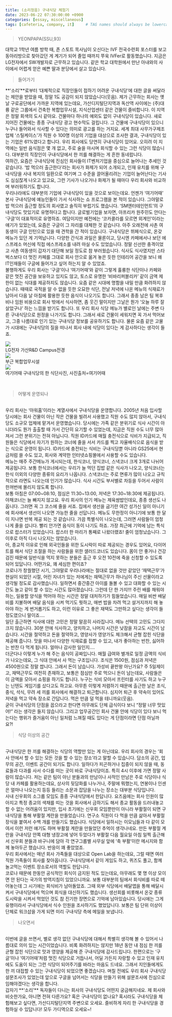 ```yaml
---
title: (소리정음) 구내식당 체험기 
date: 2023-06-22 07:30:00:00 +0900
categories: [essay, miscellaneous]
tags: [cafeteria, company, it]     # TAG names should always be lowercase
--- 
```

> YEONPAPA(SSU,93)

대학교 1학년 여름 방학 때, 존 스토트 목사님이 오신다는 IVF 전국수련회 포스터를 보고 동아리방으로 찾아갔던 게 계기가 되어 졸업 때까지 쭈욱 IVFer로 활동했습니다. 지금은 LG전자에서 SW개발자로 근무하고 있습니다. 
같은 학교 대학원에서 만난 아내와의 사이에서 어렵게 얻은 예쁜 딸과 분당에서 살고 있습니다. 

> 들어가기

**‘소리’**로부터 ‘대체적으로 직장인들이 접하기 어려운 구내식당’에 대한 글을 써달라는 제안을 받았을 때, 정말 1도 공감이 되지 않았습니다(웃음). 제가 근무하는 회사는 옛날 구로공단에서 가까운 지역에 있는데요, 가산디지털단지역과 독산역 사이에는 (주)대륭 같은 그룹에서 건축한 복합업무시설, 지식산업센터 같은 건물이 즐비합니다. 이 지역은 정말 회색의 도시 같아요. 건물마다 하나의 예외도 없이 구내식당이 있습니다. 새로 지어진 건물에는 종종 구내식당 광고 현수막도 걸립니다. 그 건물에 구내식당이 있으니 누구나 들어와서 식사할 수 있다는 의미로 광고를 하는 거지요. 세계 최대 사무가구제조업체 ‘스틸케이스’가 직원 수 100명 이상의 기업을 대상으로 조사한 결과, 구내식당이 있는 기업은 61%였다고 합니다. 우리 회사에도 당연히 구내식당이 있어요. 오히려 이 지역에는 일반 음식점은 몇 개 없고, 주로 술을 마시며 회식할 수 있는 그런 식당이 많습니다. 대부분의 직장인이 구내식당에서 한 끼를 해결하는 게 흔한 동네랍니다. 
<br> 여하간, 요즘은 구내식당에 진심인 회사들이 IT벤처기업을 중심으로 늘어나는 추세인 것 같습니다. ‘밥 먹으러 출근한다’라는 회사가 화제가 되어 소개되고, 인재 유치를 위해 구내식당을 사내 복지의 일환으로 여기며 그 수준을 끌어올리려는 기업이 늘어난다는 기사도 심심찮게 나오고 있고요, 그런 기사가 나오거나 화제가 될 때마다 우리 회사와 비교하며 부러워하기도 합니다. <br> 우리나라에도 대부분의 기업에 구내식당이 있을 것으로 보이는데요. 언젠가 ‘여기어때’ 본사 구내식당에 예능인들이 가서 식사하는 쇼 프로그램을 본 적이 있습니다. 그야말로 밥 먹으러 출근할 정도의 회사였고 솔직히 부럽기도 했습니다. ‘SM엔터테인먼트’의 구내식당도 맛있기로 유명하다고 합니다. 글로벌기업을 보자면, 아프리카 원주민도 안다는 ‘구글’이 대표적이로 유명하죠. 여담이지만 예전에는 ‘코카콜라를 모르면 외계인’이라는 얘기가 있었는데, 요즘은 구글이 그 자리를 대체한 것 같습니다. 아주 오래전에 사촌 여동생이 구글 인턴으로 있을 때 견학을 간 적이 있습니다. 구내식당은 뷔페식으로, 온갖 메뉴가 있던 게 기억납니다. 다양한 간식과 과일은 물론이고, 당시엔 카페에서나 보던 에스프레소 머신에 직접 에스프레소를 내려 마실 수도 있었습니다. 정말 신선한 충격이었고 사촌 여동생이 갑자기 대단해 보일 정도로 참 부러웠습니다. 식사도 식사였지만 스타벅스보다 더 멋진 카페를 그대로 회사 안으로 옮겨 놓은 듯한 인테리어 공간을 보니 왜 IT인재들이 구글에 들어가고 싶어 하는지 알 수 있었죠.<br> 불행하게도 우리 회사는 ‘구글’이나 ‘여기어때’와 같이 그렇게 훌륭한 식단이나 카페와 같은 멋진 공간을 보유하고 있지도 않고, 토스로 유명한 ‘비바리퍼블리카’ 같이 금액 제한이 없는 식대를 제공하지도 않습니다. 요즘 같은 시대에 명함을 내밀 만큼 화려하지 않습니다. 때때로 국적을 알 수 없을 듯한 오묘한 식단, 전날 저녁에 나온 메뉴의 식재료가 남아서 다음 날 아침에 활용한 듯한 음식이 나오기도 합니다. 그래서 종종 남은 팀 복후비나 임원 비용으로 회사 밖에서 식사하면, 좀 웃긴 말이지만 그날은 뭔가 ‘오늘 하루 잘 살았구나’ 하는 느낌을 받기도 합니다. 또 우리 회사 식당 메뉴가 별로인 날에는 주변 다른 구내식당으로 원정을 나가기도 합니다. 그래서 새로 건물이 세워지면 꼭 가서 먹어보고, 그중 나름대로 인기 있는 구내식당 정보를 공유하기도 합니다. 물론 요즘 같은 고물가 시대에는 구내식당의 질을 떠나서 회사 내에 식당이 있다는 게 감사하다는 생각이 들죠. <br>
<figure style="margin-left: auto; margin-right: auto; display: block;">
    <img src="/assets/img/company.jpg"> <figcaption>LG전자 가산R&D Campus전경</figcaption>
    <img src="/assets/img/othercompany.jpg"><figcaption>부근 복합업무시설</figcaption>
    <img src="/assets/img/cafeteria1.png" ><figcaption>여기어때 구내식당의 한 식단사진, 사진출처=여기어때</figcaption>
</figure>
<br>

> 어떻게 운영되나

<br>
 우리 회사는 ‘아워홈’이라는 계열사에서 구내식당을 운영합니다. 2005년 처음 입사할 당시에는 회사 건물이 아닌 작은 건물을 빌려서 사용했고 직원 수도 많지 않아서, 구내식당도 소규모 업체에 맡겨서 운영했습니다. 당시에는 가족 같은
분위기로 식사 시간이 아니더라도 뭔가 출출할 때 가서 간단히 요기할 수 있었는데, 지금은 직원 수도 너무 많아져서 그런 분위기는 전혀 아닙니다. 직원 ID카드에 매월 충전식으로 식비가 지급되고, 직원들은 식당에서 자기가 원하는 코너에 줄을 서서 카드를 찍고 자율배식으로 음식을 받는 식으로 운영이 됩니다. ID카드에 충전되는 식비는 구내식당뿐 아니라 GS25에서 현금처럼 쓸 수도 있고, 회사와 계약한 인터넷쇼핑몰에서 사용할 수도 있습니다.  
<br>
 메뉴는 매주 주간메뉴가 게시되는데, 한식코너, 양식코너, 스낵코너 크게 3개로 나뉘어 제공됩니다. 보통 한식코너에서는 우리가 늘 먹던 집밥 같은 식사가 나오고, 양식코너는 한식 이외의 다양한 종류의 요리가 나옵니다. 스낵코너는 
주로 면류가 많이 나오고 규칙적으로 라면도 나오는데 인기가 많습니다. 식사 시간도 부서별로 차등을 두어서 사람이 한꺼번에 몰리지 않도록 합니다.  
<br>
 보통 아침은 07:00~08:10, 점심은 11:30~13:00, 저녁은 17:30~18:30에 제공됩니다. 야채코너는 늘 빠지지 않고요. 우리 회사의 인기 메뉴는 제육쌈밥인데요, 종종 생선도 나옵니다. 그러면 꼭 그 코스에 줄을 서죠. 집에서 생선을 
굽기란 여간 성가신 일이 아니기에 회사에서 생선이 나오면 가능한 줄을 선답니다. 메뉴도 무한정이 아니기에 보통 한 달이 지나면 반복 제공 되는 것 같습니다. 가끔 특별식이 나오는데, 그러면 사람들이 엄청나게 줄을 섭니다. 
빨리 안가면 음식이 동이 나기도 하죠. 가장 최근에 기억에 남는 특식으로 랍스터가 있었습니다. 랍스터 한 마리가 통째로 나왔더랬죠! 줄이 엄청났습니다. 그 이후로 아직 다시 나오지는 않았습니다.  
<br>
 아, 종교적 이유로 인해 외국인들을 위한 도시락이 따로 제공되는 경우도 있어요, 다이어트를 해서 식단 조절을 하는 사람들을 위한 샐러드코너도 있습니다. 몸이 안 좋거나 건강검진 때문에 일반식을 먹지 못하는 분들은 출근 후 오전
10전에 죽을 신청할 수 있도록 되어 있답니다. 어떤가요, 꽤 세심한 편이죠?  
<br>
 코로나가 창궐했던 시기, 그야말로 우리나라에는 절대로 없을 것만 같았던 ‘재택근무’가 현실이 되었던 시절, 어린 자녀가 있는 저에게는 재택근무가 하나님이 주신 선물이라고 생각될 정도로 감사했습니다. 일하면서 중간중간 아이를 
돌볼 수 있고 대화할 수 있는 시간도 늘고 같이 할 수 있는 시간도 많아졌습니다. 그런데 단 한 가지!!! 주린 배를 채워야 하는, 일용할 양식을 먹어야 하는 시간은 정말 대처하기가 힘들었습니다. 매일 비싼 배달비를 지불하며 배달 음식을 시켜 먹기도 뭣하고, 매번 밥을 차려 먹고 설거지까지 해 놓아야 하는 게 번거롭기도 하고, 이런 이유로 그 좋은 재택도 그만하고 싶다는 생각이 들 정도였으니 말이죠…. 
<br>
 일단 출근하면 식사에 대한 고민은 정말 말끔히 사라집니다. 메뉴 선택의 고민도 그다지 크지 않습니다. 30분 안에 식사하고, 양치하고, 나머지 시간은 낮잠을 자고도 시간이 남습니다. 시간을 절약하고 돈을 절약하고, 
영양사가 영양가도 체크해서 균형 잡힌 식단을 제공해 줍니다. 맛을 떠나서 다양한 식재료를 접할 수 있고, 내가 좋아하는 반찬, 싫어하는 반찬 다 먹게 됩니다. 얼마나 감사한 일인지….  
<br>
 더군다나 이렇게 누가 해 주는 음식이 공짜입니다. 매월 급여와 별개로 일정 금액의 식비가 나오는데요, 그 식대 안에서 사 먹는 구조입니다. 조식은 1500원, 점심과 저녁은 4500원으로 정말 쌉니다. 그래서 돈이 남습니다. 
가성비 끝판왕 아닌가요? 주 5일제이고, 재택근무도 여전히 존재하고, 보통은 점심만 주로 먹으니 돈이 남는데요, 사람들은 이 금액을 모아서 쇼핑을 하기도 합니다. 누구는 식비 모아서 프린터를 사기도 하고 누구는 닌텐도 게임기를 샀다고도 하고요. 아무튼 이렇게 저렴하기 때문에 출근한 날은 조식, 중식, 석식, 무려 세 끼를 회사에서 해결하고 퇴근합니다. 심지어 퇴근 후 약속이 있어도 저녁을 먹고 약속 장소로 간답니다. 먹은 만큼 덜 먹을 테니까요(웃음). 
<br>
 굳이 구내식당의 단점을 꼽으라고 한다면 아무래도 단체 급식이다 보니 “정말 너무 맛있어!” 라는 생각은 들지 않습니다. 그리고 업무공간인 회사 건물 안에 식당이 있다 보니 먹는다는 행위가 즐거움이 아닌 일처럼 느껴질 때도 
있다는 게 단점이라면 단점 아닐까요?! <br>

 <!-- <figure style="margin-left: auto; margin-right: auto; display: block;">
    <img src="/assets/img/foodmenu.jpeg" >
    <figcaption>주간메뉴</figcaption>
    <img src="/assets/img/lgfood2.jpg" >
    <figcaption>식단</figcaption>
</figure> -->


> 식당 이상의 공간

<br>
구내식당은 한 끼를 해결하는 식당의 역할만 있는 게 아닌데요. 우리 회사의 경우는 ‘회사 안에서 할 수 있는 모든 것을 할 수 있는 장소’라고 말할 수 있습니다. 담소의 공간, 업무의 공간, 이벤트 공간이 되기도 합니다. 일하다가 피곤하거나 집중이 되지 않을 때, 동료들과 다과를 사서 수다를 떠는 곳이 바로 구내식당이죠. 특히 4시 이후에 가면 정말 사람이 많습니다. 저는 같은 팀이 아닌 분들과의 만남이나 사적인 만남은 주로 식당이나 식당 내 카페를 활용하는데요, 상사의 뒷담화를 나누거나, 주말에 뭐했는지, 연봉이나 인센은 얼마나 나오는지 등등 들리는 소문과 잡담을 나누는 장소는 대부분 식당입니다. 
<br>
 사내 신우회의 소그룹 모임도 종종 구내식당에서 한답니다. 요즈음에는 회사 인원이 많아지고 특정 종교의 색채를 띠는 것을 회사에서 금하기도 해서 종교 활동을 드러내놓고 할 수 없는 어려움이 있지만, 입사 초기에는 신우회 
모임뿐만이 아니라 부활절이 되면 구내식당을 통해 부활절 계란을 만들었습니다. 연구소 직원이 다 먹을 만큼 삶아서 부활절 장식을 붙여서 수백 개를 만들기도 했습니다. 식당에서 일하시는 이모님들과 다 같이 모여서 이런 저런 얘기도 하며 부활절 계란을 만들었던 추억이 생각나네요. 만든 부활절 계란을 구내식당 안쪽 대형 냉장고에 넣어 두었다가 부활절 다음 월요일 아침 일찍 출근해서 신우회 분들과 바구니에 담아 각 연구그룹별 사무실 앞에 ‘축 부활’이란 메시지와 함께 놓아두곤 했습니다. 반응이 꽤 좋았었죠. 
<br>
 우리 회사에서는 매년 회사 가족들을 대상으로 Open Lab을 하는데요, 그럴 때면 여러 직원 가족들이 회사를 찾아옵니다. 구내식당에서 같이 게임도 하고, 퀴즈도 풀고, 함께 놀고먹는 이벤트 장소로서의 역할도 한답니다. 
<br>
 코로나 때문에 한동안 공식적인 회식이 금지된 적도 있는데요, 아무래도 몇 명 이상 모이면 안 된다는 국가의 방역지침이 있었으니까요. 보통 대부분의 팀에서 회식비를 따로 떼어놓는데 그 시기에는 회식비가 남아돌았죠. 
그때 외부 식당에서 배달앱을 통해 배달시켜서 구내식당에서 먹으며 회식을 대신하기도 했습니다. 생선회를 비롯해서 온갖 종류 도시락을 시켜서 먹었던 것도 참 진기한 장면으로 기억에 남아있습니다. 당시에는 그게 유행이라서 구내식당에서 식수 인원을 조사하기도 했었답니다. 보통은 팀 단위 이상이 단체로 워크샵을 가게 되면 미리 구내식당 측에 메일을 보냅니다. 
<br>

> 나오면서

<br>
이번에 글을 쓰면서, 별로 생각 없던 구내식당에 대해서 특별히 생각해 볼 수 있어서 나름대로 의미 있는 시간이었습니다. 비록 화려하지는 않지만 18년 동안 내 점심 한 끼를 균형 잡힌 식단으로 맛과 영양을 제공해 준 구내식당에 감사드립니다. 한편으로는 ‘구글’이나 ‘여기어때’처럼 멋진 식당으로 거듭나서, 어딜 가든지 자랑할 수 있고 인재 유치에도 도움이 되는 그런 식당이 되어주기를 바라는 마음도 드네요. 그래서 지인들에게도 한 끼 대접할 수 있는 구내식당이 되었으면 좋겠습니다. 며칠 전에도 우리 회사 구내식당 설문조사가 있었는데 앞으로 구글을 넘어서는 식당을 만들기 위해 설문조사에 진심으로 임해야겠다는 생각을 합니다. 
<br>
 갑자기 **‘소리’** 독자들이 다니는 회사의 구내식당도 어떤지 궁금해지네요. 제 회사와 비슷한가요, 아니면 전혀 다른가요? 혹은 구내식당이 없나요? 혹시라도 구내식당을 체험해보고 싶다면, 가산디지털단지역 주변으로 오세요. 
즐비하게 자리 한 구내식당을 경험하실 수 있답니다! 모두 가디역으로 오세요~!  